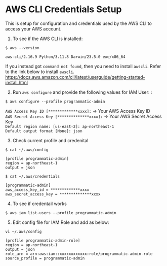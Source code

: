 # AWS CLI Credentials Setup  
This is setup for configuration and credentials used by the AWS CLI to access your AWS account.  

1. To see if the AWS CLI is installed:<br>
```
$ aws --version
```
`aws-cli/2.16.9 Python/3.11.8 Darwin/23.5.0 exe/x86_64`

If you instead got `command not found`, then you need to install `awscli`. Refer to the link below to install `awscli`.<br>
<https://docs.aws.amazon.com/cli/latest/userguide/getting-started-install.html>

2. Run `aws configure` and provide the following values for IAM User:   :<br>
```
$ aws configure --profile programmatic-admin
```
`AWS Access Key ID [*************xxxx]:` -> Your AWS Access Key ID<br>
`AWS Secret Access Key [**************xxxx]:` -> Your AWS Secret Access Key<br>
`Default region name: [us-east-2]: ap-northeast-1`<br>
`Default output format [None]: json`

3. Check current profile and credenital<br>
```
$ cat ~/.aws/config
```
`[profile programmatic-admin]`<br>
`region = ap-northeast-1`<br>
`output = json`<br> 

```
$ cat ~/.aws/credentials
```
`[programmatic-admin]`<br>
`aws_access_key_id = *************xxxx`<br>
`aws_secret_access_key = **************xxxx`<br>

4. To see if credentail works  
```
$ aws iam list-users --profile programmatic-admin
```

5. Edit config file for IAM Role and add as below:
```
vi ~/.aws/config
```
```
[profile programmatic-admin-role]
region = ap-northeast-1
output = json
role_arn = arn:aws:iam::xxxxxxxxxxxx:role/programmatic-admin-role
source_profile = programmatic-admin
